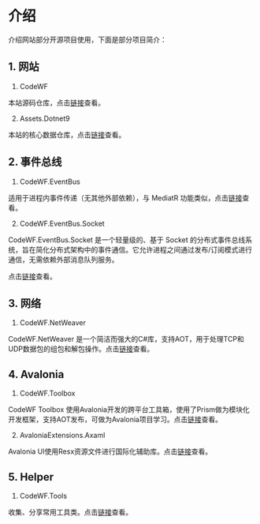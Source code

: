 # 介绍

介绍网站部分开源项目使用，下面是部分项目简介：

## 1. 网站

1. CodeWF

本站源码仓库，点击[链接](https://github.com/dotnet9/CodeWF)查看。

2. Assets.Dotnet9

本站的核心数据仓库，点击[链接](https://github.com/dotnet9/Assets.Dotnet9)查看。

## 2. 事件总线

1. CodeWF.EventBus

适用于进程内事件传递（无其他外部依赖），与 MediatR 功能类似，点击[链接](https://github.com/dotnet9/CodeWF.EventBus)查看。

2. CodeWF.EventBus.Socket

CodeWF.EventBus.Socket 是一个轻量级的、基于 Socket 的分布式事件总线系统，旨在简化分布式架构中的事件通信。它允许进程之间通过发布/订阅模式进行通信，无需依赖外部消息队列服务。

点击[链接](https://github.com/dotnet9/CodeWF.EventBus.Socket)查看。

## 3. 网络

1. CodeWF.NetWeaver

CodeWF.NetWeaver 是一个简洁而强大的C#库，支持AOT，用于处理TCP和UDP数据包的组包和解包操作。点击[链接](https://github.com/dotnet9/CodeWF.NetWeaver)查看。

## 4. Avalonia

1. CodeWF.Toolbox

CodeWF Toolbox 使用Avalonia开发的跨平台工具箱，使用了Prism做为模块化开发框架，支持AOT发布，可做为Avalonia项目学习。点击[链接](https://github.com/dotnet9/CodeWF.Toolbox)查看。

2. AvaloniaExtensions.Axaml

Avalonia UI使用Resx资源文件进行国际化辅助库。点击[链接](https://github.com/dotnet9/AvaloniaExtensions/tree/main/src/AvaloniaExtensions.Axaml)查看。

## 5. Helper

1. CodeWF.Tools

收集、分享常用工具类。点击[链接](https://github.com/dotnet9/CodeWF.Tools)查看。

